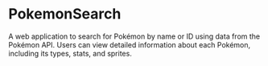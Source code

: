 # PokemonSearch
A web application to search for Pokémon by name or ID using data from the Pokémon API. Users can view detailed information about each Pokémon, including its types, stats, and sprites.
